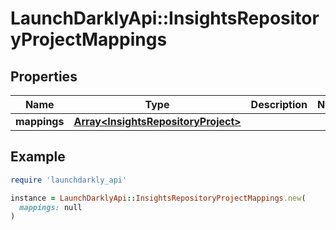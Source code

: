 # LaunchDarklyApi::InsightsRepositoryProjectMappings

## Properties

| Name | Type | Description | Notes |
| ---- | ---- | ----------- | ----- |
| **mappings** | [**Array&lt;InsightsRepositoryProject&gt;**](InsightsRepositoryProject.md) |  |  |

## Example

```ruby
require 'launchdarkly_api'

instance = LaunchDarklyApi::InsightsRepositoryProjectMappings.new(
  mappings: null
)
```

